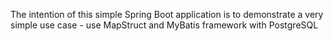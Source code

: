 The intention of this simple Spring Boot application is to demonstrate a very simple use case - use MapStruct and MyBatis framework with PostgreSQL
